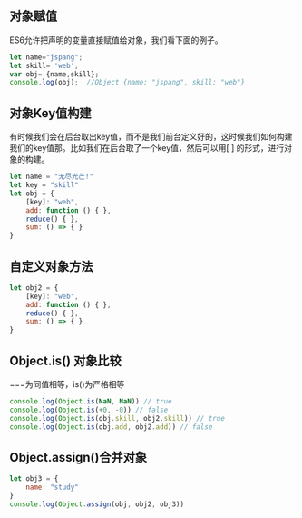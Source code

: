 ## 对象赋值
ES6允许把声明的变量直接赋值给对象，我们看下面的例子。
```javascript
let name="jspang";
let skill= 'web';
var obj= {name,skill};
console.log(obj);  //Object {name: "jspang", skill: "web"}
```
## 对象Key值构建
有时候我们会在后台取出key值，而不是我们前台定义好的，这时候我们如何构建我们的key值那。比如我们在后台取了一个key值，然后可以用[ ] 的形式，进行对象的构建。
```javascript
let name = "无尽光芒!"
let key = "skill"
let obj = {
    [key]: "web",
    add: function () { },
    reduce() { },
    sum: () => { }
}
```
## 自定义对象方法
```javascript
let obj2 = {
    [key]: "web",
    add: function () { },
    reduce() { },
    sum: () => { }
}
```
## Object.is() 对象比较
===为同值相等，is()为严格相等
```javascript
console.log(Object.is(NaN, NaN)) // true
console.log(Object.is(+0, -0)) // false
console.log(Object.is(obj.skill, obj2.skill)) // true
console.log(Object.is(obj.add, obj2.add)) // false
```
## Object.assign()合并对象
```javascript
let obj3 = {
    name: "study"
}
console.log(Object.assign(obj, obj2, obj3))
```